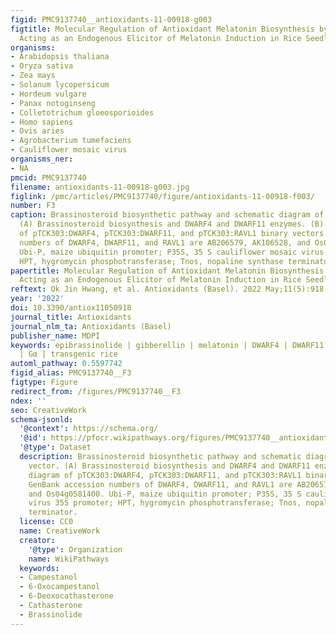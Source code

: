 ```yaml
---
figid: PMC9137740__antioxidants-11-00918-g003
figtitle: Molecular Regulation of Antioxidant Melatonin Biosynthesis by Brassinosteroid
  Acting as an Endogenous Elicitor of Melatonin Induction in Rice Seedlings
organisms:
- Arabidopsis thaliana
- Oryza sativa
- Zea mays
- Solanum lycopersicum
- Hordeum vulgare
- Panax notoginseng
- Colletotrichum gloeosporioides
- Homo sapiens
- Ovis aries
- Agrobacterium tumefaciens
- Cauliflower mosaic virus
organisms_ner:
- NA
pmcid: PMC9137740
filename: antioxidants-11-00918-g003.jpg
figlink: /pmc/articles/PMC9137740/figure/antioxidants-11-00918-f003/
number: F3
caption: Brassinosteroid biosynthetic pathway and schematic diagram of binary vector.
  (A) Brassinosteroid biosynthesis and DWARF4 and DWARF11 enzymes. (B) Schematic diagram
  of pTCK303:DWARF4, pTCK303:DWARF11, and pTCK303:RAVL1 binary vectors. GenBank accession
  numbers of DWARF4, DWARF11, and RAVL1 are AB206579, AK106528, and Os04g0581400.
  Ubi-P, maize ubiquitin promoter; P35S, 35 S cauliflower mosaic virus 35S promoter;
  HPT, hygromycin phosphotransferase; Tnos, nopaline synthase terminator.
papertitle: Molecular Regulation of Antioxidant Melatonin Biosynthesis by Brassinosteroid
  Acting as an Endogenous Elicitor of Melatonin Induction in Rice Seedlings.
reftext: Ok Jin Hwang, et al. Antioxidants (Basel). 2022 May;11(5):918.
year: '2022'
doi: 10.3390/antiox11050918
journal_title: Antioxidants
journal_nlm_ta: Antioxidants (Basel)
publisher_name: MDPI
keywords: epibrassinolide | gibberellin | melatonin | DWARF4 | DWARF11 | RAV-Like1
  | Gα | transgenic rice
automl_pathway: 0.5597742
figid_alias: PMC9137740__F3
figtype: Figure
redirect_from: /figures/PMC9137740__F3
ndex: ''
seo: CreativeWork
schema-jsonld:
  '@context': https://schema.org/
  '@id': https://pfocr.wikipathways.org/figures/PMC9137740__antioxidants-11-00918-g003.html
  '@type': Dataset
  description: Brassinosteroid biosynthetic pathway and schematic diagram of binary
    vector. (A) Brassinosteroid biosynthesis and DWARF4 and DWARF11 enzymes. (B) Schematic
    diagram of pTCK303:DWARF4, pTCK303:DWARF11, and pTCK303:RAVL1 binary vectors.
    GenBank accession numbers of DWARF4, DWARF11, and RAVL1 are AB206579, AK106528,
    and Os04g0581400. Ubi-P, maize ubiquitin promoter; P35S, 35 S cauliflower mosaic
    virus 35S promoter; HPT, hygromycin phosphotransferase; Tnos, nopaline synthase
    terminator.
  license: CC0
  name: CreativeWork
  creator:
    '@type': Organization
    name: WikiPathways
  keywords:
  - Campestanol
  - 6-Oxocampestanol
  - 6-Deoxocathasterone
  - Cathasterone
  - Brassinolide
---
```

